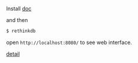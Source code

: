 Install [doc](http://www.rethinkdb.com/docs/install/)

and then

```bash
$ rethinkdb
```

open `http://localhost:8080/` to see web interface.

[detail](http://rethinkdb.com/docs/start-a-server/)
